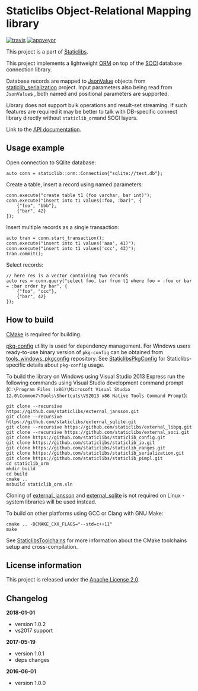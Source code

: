 Staticlibs Object-Relational Mapping library
============================================

[![travis](https://travis-ci.org/staticlibs/staticlib_orm.svg?branch=master)](https://travis-ci.org/staticlibs/staticlib_orm)
[![appveyor](https://ci.appveyor.com/api/projects/status/github/staticlibs/staticlib_orm?svg=true)](https://ci.appveyor.com/project/staticlibs/staticlib-orm)

This project is a part of [Staticlibs](http://staticlibs.net/).

This project implements a lightweight [ORM](https://en.wikipedia.org/wiki/Object-relational_mapping) 
on top of the [SOCI](https://github.com/staticlibs/external_soci) database connection library.

Database records are mapped to [JsonValue](http://staticlibs.net/staticlib_serialization/docs/html/classstaticlib_1_1serialization_1_1JsonValue.html)
objects from [staticlib_serialization](https://github.com/staticlibs/staticlib_serialization) project. 
Input parameters also being read from `JsonValue`s , both named and positional parameters are supported.

Library does not support bulk operations and result-set streaming. If such features are required
it may be better to talk with DB-specific connect library directly without `staticlib_orm`and SOCI layers.

Link to the [API documentation](http://staticlibs.github.io/staticlib_orm/docs/html/namespacestaticlib_1_1orm.html).

Usage example
-------------

Open connection to SQlite database:

    auto conn = staticlib::orm::Connection{"sqlite://test.db"};

Create a table, insert a record using named parameters:

    conn.execute("create table t1 (foo varchar, bar int)");
    conn.execute("insert into t1 values(:foo, :bar)", {
        {"foo", "bbb"},
        {"bar", 42}
    });

Insert multiple records as a single transaction:

    auto tran = conn.start_transaction();
    conn.execute("insert into t1 values('aaa', 41)");
    conn.execute("insert into t1 values('ccc', 43)");
    tran.commit();

Select records:

    // here res is a vector containing two records
    auto res = conn.query("select foo, bar from t1 where foo = :foo or bar = :bar order by bar", {
        {"foo", "ccc"}, 
        {"bar", 42}
    });

How to build
------------

[CMake](http://cmake.org/) is required for building.

[pkg-config](http://www.freedesktop.org/wiki/Software/pkg-config/) utility is used for dependency management.
For Windows users ready-to-use binary version of `pkg-config` can be obtained from [tools_windows_pkgconfig](https://github.com/staticlibs/tools_windows_pkgconfig) repository.
See [StaticlibsPkgConfig](https://github.com/staticlibs/wiki/wiki/StaticlibsPkgConfig) for Staticlibs-specific details about `pkg-config` usage.

To build the library on Windows using Visual Studio 2013 Express run the following commands using
Visual Studio development command prompt 
(`C:\Program Files (x86)\Microsoft Visual Studio 12.0\Common7\Tools\Shortcuts\VS2013 x86 Native Tools Command Prompt`):

    git clone --recursive https://github.com/staticlibs/external_jansson.git
    git clone --recursive https://github.com/staticlibs/external_sqlite.git
    git clone --recursive https://github.com/staticlibs/external_libpq.git
    git clone --recursive https://github.com/staticlibs/external_soci.git
    git clone https://github.com/staticlibs/staticlib_config.git
    git clone https://github.com/staticlibs/staticlib_io.git
    git clone https://github.com/staticlibs/staticlib_ranges.git
    git clone https://github.com/staticlibs/staticlib_serialization.git
    git clone https://github.com/staticlibs/staticlib_pimpl.git
    cd staticlib_orm
    mkdir build
    cd build
    cmake .. 
    msbuild staticlib_orm.sln

Cloning of [external_jansson](https://github.com/staticlibs/external_jansson.git) and 
[external_sqlite](https://github.com/staticlibs/external_sqlite.git) is not required on Linux - 
system libraries will be used instead.

To build on other platforms using GCC or Clang with GNU Make:

    cmake .. -DCMAKE_CXX_FLAGS="--std=c++11"
    make

See [StaticlibsToolchains](https://github.com/staticlibs/wiki/wiki/StaticlibsToolchains) for 
more information about the CMake toolchains setup and cross-compilation.

License information
-------------------

This project is released under the [Apache License 2.0](http://www.apache.org/licenses/LICENSE-2.0).

Changelog
---------

**2018-01-01**

 * version 1.0.2
 * vs2017 support

**2017-05-19**

 * version 1.0.1
 * deps changes

**2016-06-01**

 * version 1.0.0
